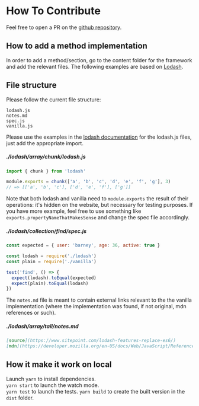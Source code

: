 
# How To Contribute

Feel free to open a PR on the [github repository](https://github.com/cedmax/youmightnotneed).

## How to add a method implementation

In order to add a method/section, go to the content folder for the framework and add the relevant files.
The following examples are based on [Lodash](https://github.com/cedmax/youmightnotneed/tree/master/src/content/lodash).

## File structure

Please follow the current file structure:

```
lodash.js
notes.md
spec.js
vanilla.js
```

Please use the examples in the [lodash documentation](https://lodash.com/docs) for the lodash.js files, just add the appropriate import.

##### ./lodash/array/chunk/lodash.js
```javascript
import { chunk } from 'lodash'

module.exports = chunk(['a', 'b', 'c', 'd', 'e', 'f', 'g'], 3)
// => [['a', 'b', 'c'], ['d', 'e', 'f'], ['g']]
```

Note that both lodash and vanilla need to `module.exports` the result of their operations: it's hidden on the website, but necessary for testing purposes. If you have more example, feel free to use something like `exports.propertyNameThatMakesSense` and change the spec file accordingly.

##### ./lodash/collection/find/spec.js
```javascript
const expected = { user: 'barney', age: 36, active: true }

const lodash = require('./lodash')
const plain = require('./vanilla')

test('find', () => {
  expect(lodash).toEqual(expected)
  expect(plain).toEqual(lodash)
})
```

The `notes.md` file is meant to contain external links relevant to the the vanilla implementation (where the implementation was found, if not original, mdn references or such).

##### ./lodash/array/tail/notes.md
```md
[source](https://www.sitepoint.com/lodash-features-replace-es6/)
[mdn](https://developer.mozilla.org/en-US/docs/Web/JavaScript/Reference/Operators/Spread_operator)
```

## How it make it work on local

Launch `yarn` to install dependencies.  
`yarn start` to launch the watch mode.  
`yarn test` to launch the tests.
`yarn build` to create the built version in the `dist` folder.
